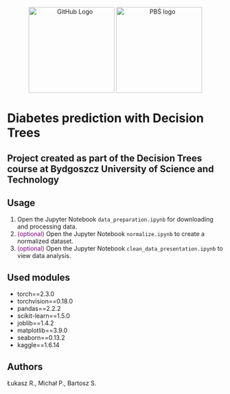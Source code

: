 <div align="center">
  <img src="https://github.githubassets.com/images/modules/logos_page/GitHub-Mark.png" alt="GitHub Logo" width="200"/>
  <a href="https://pbs.edu.pl/"><img src='https://encrypted-tbn0.gstatic.com/images?q=tbn:ANd9GcRSIwYHRwq2mZjyqvz-OjAxOMkJp3XO0ul36g&s' alt="PBŚ logo" width="200" /></a>
</div>

# Diabetes prediction with Decision Trees

## Project created as part of the Decision Trees course at Bydgoszcz University of Science and Technology

## Usage
<ol>
  <li>Open the Jupyter Notebook <code>data_preparation.ipynb</code> for downloading and processing data.</li>
  <li><span style='color: purple'>(optional)</span> Open the Jupyter Notebook <code>normalize.ipynb</code> to create a normalized dataset.</li>
  <li><span style='color: purple'>(optional)</span> Open the Jupyter Notebook <code>clean_data_presentation.ipynb</code> to view data analysis.</li>
</ol>

## Used modules
<ul>
  <li>torch==2.3.0</li>
  <li>torchvision==0.18.0</li>
  <li>pandas==2.2.2</li>
  <li>scikit-learn==1.5.0</li>
  <li>joblib==1.4.2</li>
  <li>matplotlib==3.9.0</li>
  <li>seaborn==0.13.2</li>
  <li>kaggle==1.6.14</li>
</ul>

## Authors
<p>Łukasz R., Michał P., Bartosz S.</p>
